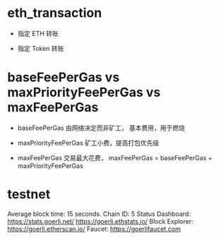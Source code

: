 # eth_transaction

- 指定 ETH 转账

* 指定 Token 转账

# baseFeePerGas vs maxPriorityFeePerGas vs maxFeePerGas

- baseFeePerGas 由网络决定而非矿工， 基本费用，用于燃烧

* maxPriorityFeePerGas 矿工小费，提高打包优先级

* maxFeePerGas 交易最大花费， maxFeePerGas = baseFeePerGas + maxPriorityFeePerGas

# testnet

Average block time: 15 seconds.
Chain ID: 5
Status Dashboard:
https://stats.goerli.net/
https://goerli.ethstats.io/
Block Explorer:
https://goerli.etherscan.io/
Faucet:
https://goerlifaucet.com
